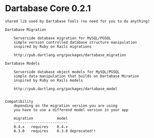 Dartabase Core 0.2.1
===================

    shared lib used by Dartabase Tools (no need for you to do anything)
    
    Dartabase Migration
		
		Serverside database migration for MySQL/PGSQL
		simple version controlled database structure manipulation 
    	inspired by Ruby on Rails migrations 
    	
    	http://pub.dartlang.org/packages/dartabase_migration
    
    Dartabase Models
    
        Serverside database object models for MySQL/PGSQL 
        simple data manipulation that builds on Dartabase Miration 
        inspired by Ruby on Rails models
        
        http://pub.dartlang.org/packages/dartabase_model
    

	Compatibility
		depending on the migration version you are using 
		you have to use a differend model version in your app
	    
	    migration  			model
	    -------------------------
	    0.4.x	requires    0.4.x
	    0.3.0	requires	0.3.0 deprecated!!